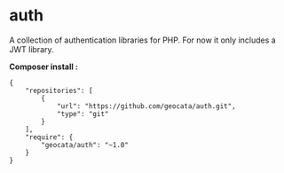 # auth

A collection of authentication libraries for PHP. For now it only includes a JWT library.  
  
**Composer install :**  
```
{
    "repositories": [
        {
            "url": "https://github.com/geocata/auth.git",
            "type": "git"
        }
    ],
    "require": {
        "geocata/auth": "~1.0"
    }
}
```